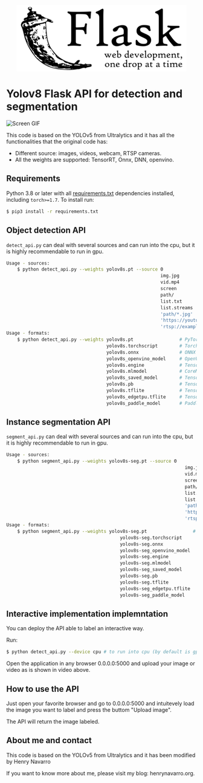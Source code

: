 <div align="center">
  <img width="450" src="assets/Flask_logo.svg">
</div>

# Yolov8 Flask API for detection and segmentation

![Screen GIF](assets/screen.gif)

This code is based on the YOLOv5 from Ultralytics and it has all the functionalities that the original code has:
- Different source: images, videos, webcam, RTSP cameras.
- All the weights are supported: TensorRT, Onnx, DNN, openvino.

## Requirements

Python 3.8 or later with all [requirements.txt](requirements.txt) dependencies installed, including `torch>=1.7`. To install run:

```bash
$ pip3 install -r requirements.txt
```

## Object detection API

`detect_api.py` can deal with several sources and can run into the cpu, but it is highly recommendable to run in gpu.

```bash
Usage - sources:
    $ python detect_api.py --weights yolov8s.pt --source 0                               # webcam
                                                         img.jpg                         # image
                                                         vid.mp4                         # video
                                                         screen                          # screenshot
                                                         path/                           # directory
                                                         list.txt                        # list of images
                                                         list.streams                    # list of streams
                                                         'path/*.jpg'                    # glob
                                                         'https://youtu.be/Zgi9g1ksQHc'  # YouTube
                                                         'rtsp://example.com/media.mp4'  # RTSP, RTMP, HTTP stream
Usage - formats:
    $ python detect_api.py --weights yolov8s.pt                 # PyTorch
                                     yolov8s.torchscript        # TorchScript
                                     yolov8s.onnx               # ONNX Runtime or OpenCV DNN with --dnn
                                     yolov8s_openvino_model     # OpenVINO
                                     yolov8s.engine             # TensorRT
                                     yolov8s.mlmodel            # CoreML (macOS-only)
                                     yolov8s_saved_model        # TensorFlow SavedModel
                                     yolov8s.pb                 # TensorFlow GraphDef
                                     yolov8s.tflite             # TensorFlow Lite
                                     yolov8s_edgetpu.tflite     # TensorFlow Edge TPU
                                     yolov8s_paddle_model       # PaddlePaddle
```


## Instance segmentation API

`segment_api.py` can deal with several sources and can run into the cpu, but it is highly recommendable to run in gpu.

```bash
Usage - sources:
    $ python segment_api.py --weights yolov8s-seg.pt --source 0                               # webcam
                                                                  img.jpg                         # image
                                                                  vid.mp4                         # video
                                                                  screen                          # screenshot
                                                                  path/                           # directory
                                                                  list.txt                        # list of images
                                                                  list.streams                    # list of streams
                                                                  'path/*.jpg'                    # glob
                                                                  'https://youtu.be/Zgi9g1ksQHc'  # YouTube
                                                                  'rtsp://example.com/media.mp4'  # RTSP, RTMP, HTTP stream
Usage - formats:
    $ python segment_api.py --weights yolov8s-seg.pt                 # PyTorch
                                          yolov8s-seg.torchscript        # TorchScript
                                          yolov8s-seg.onnx               # ONNX Runtime or OpenCV DNN with --dnn
                                          yolov8s-seg_openvino_model     # OpenVINO
                                          yolov8s-seg.engine             # TensorRT
                                          yolov8s-seg.mlmodel            # CoreML (macOS-only)
                                          yolov8s-seg_saved_model        # TensorFlow SavedModel
                                          yolov8s-seg.pb                 # TensorFlow GraphDef
                                          yolov8s-seg.tflite             # TensorFlow Lite
                                          yolov8s-seg_edgetpu.tflite     # TensorFlow Edge TPU
                                          yolov8s-seg_paddle_model       # PaddlePaddle
```

## Interactive implementation implemntation

You can deploy the API able to label an interactive way.

Run:

```bash
$ python detect_api.py --device cpu # to run into cpu (by default is gpu)
```
Open the application in any browser 0.0.0.0:5000 and upload your image or video as is shown in video above.


## How to use the API

Just open your favorite browser and go to 0.0.0.0:5000 and intuitevely load the image you want to label and press the buttom "Upload image".

The API will return the image labeled.


## About me and contact

This code is based on the YOLOv5 from Ultralytics and it has been modified by Henry Navarro
 
If you want to know more about me, please visit my blog: henrynavarro.org.
